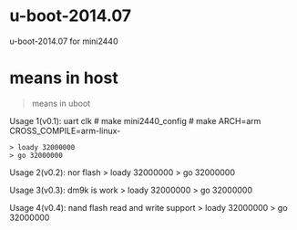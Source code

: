 u-boot-2014.07
==============

u-boot-2014.07 for mini2440

# means in host
> means in uboot

Usage 1(v0.1): uart clk
	# make mini2440_config
	# make ARCH=arm CROSS_COMPILE=arm-linux-
	
	> loady 32000000
	> go 32000000

Usage 2(v0.2): nor flash
	> loady 32000000
	> go 32000000

Usage 3(v0.3): dm9k is work
	> loady 32000000
	> go 32000000

Usage 4(v0.4): nand flash read and write support
	> loady 32000000
	> go 32000000
